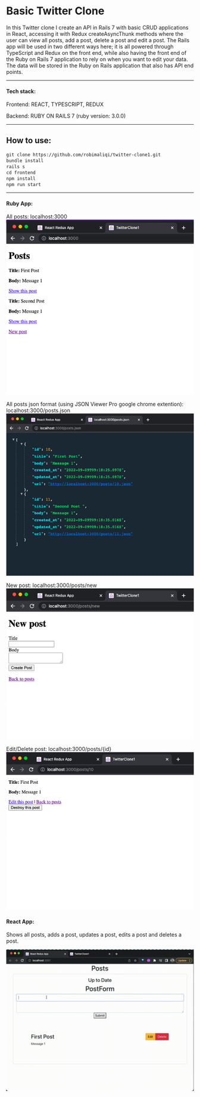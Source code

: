# Basic Twitter Clone

In this Twitter clone I create an API in Rails 7 with basic CRUD applications in React, accessing it with Redux createAsyncThunk methods where the user can view all posts, add a post, delete a post and edit a post. The Rails app will be used in two different ways here; it is all powered through TypeScript and Redux on the front end, while also having the front end of the Ruby on Rails 7 application to rely on when you want to edit your data. The data will be stored in the Ruby on Rails application that also has API end points.

---

#### Tech stack:

Frontend: REACT, TYPESCRIPT, REDUX

Backend: RUBY ON RAILS 7 (ruby version: 3.0.0)

---

## How to use:

```
git clone https://github.com/robimaliqi/twitter-clone1.git
bundle install
rails s
cd frontend
npm install
npm run start
```

---

#### Ruby App:

All posts:
localhost:3000
![Rails](./public/rails-printscreen.png)

All posts json format (using JSON Viewer Pro google chrome extention):
localhost:3000/posts.json
![RailsJson](./public/rails-json.png)

New post:
localhost:3000/posts/new
![RailsPost](./public/rails-newpost.png)

Edit/Delete post:
localhost:3000/posts/{id}
![RailsEditPost](./public/edit-post.png)

#### React App:

Shows all posts, adds a post, updates a post, edits a post and deletes a post.

![ReactApp](./public/react-app.gif)
